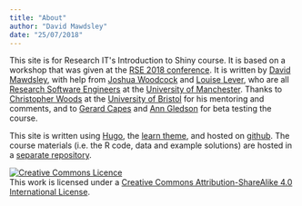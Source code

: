 ```yaml
---
title: "About"
author: "David Mawdsley"
date: "25/07/2018"
---
```


This site is for Research IT's Introduction to Shiny course.  It is based on a workshop that was given at the [RSE 2018 conference](https://rse.ac.uk/conf2018/). It is written by [David Mawdsley](https://github.com/mawds), with help from [Joshua Woodcock](https://github.com/Josh-Woodcock) and [Louise Lever](https://github.com/louiselever), who are all [Research Software Engineers](https://rse.ac.uk/conf2018/) at the [University of Manchester](https://www.manchester.ac.uk).  Thanks to [Christopher Woods](http://chryswoods.com/) at the [University of Bristol](https://www.bristol.ac.uk) for his mentoring and comments, and to [Gerard Capes](https://github.com/gcapes) and [Ann Gledson](https://github.com/AnnAnnFryingPan) for beta testing the course.

This site is written using [Hugo](https://gohugo.io/), the [learn theme](https://github.com/matcornic/hugo-theme-learn/), and hosted on [github](https://github.com/UoMResearchIT/RSE18-shiny-workshop). The course materials (i.e. the R code, data and example solutions) are hosted in a [separate repository](https://github.com/UoMResearchIT/r-shiny-course-materials/).

<a rel="license" href="http://creativecommons.org/licenses/by-sa/4.0/"><img alt="Creative Commons Licence" style="border-width:0" src="https://i.creativecommons.org/l/by-sa/4.0/88x31.png" /></a><br />This work is licensed under a <a rel="license" href="http://creativecommons.org/licenses/by-sa/4.0/">Creative Commons Attribution-ShareAlike 4.0 International License</a>.
